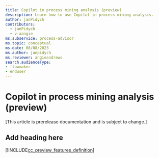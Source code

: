 ```yaml
---
title: Copilot in process mining analysis (preview)
description: Learn how to use Copilot in process mining analysis.
author: janPidych
contributors:
  - janPidych
  - v-aangie
ms.subservice: process-advisor
ms.topic: conceptual
ms.date: 08/08/2023
ms.author: janpidych
ms.reviewer: angieandrews
search.audienceType:
- flowmaker
- enduser
---
```


# Copilot in process mining analysis (preview)

[This article is prerelease documentation and is subject to change.]

## Add heading here

[!INCLUDE[cc_preview_features_definition](../includes/cc-preview-features-definition.md)]